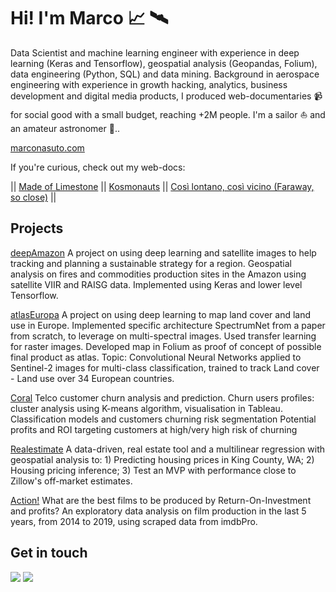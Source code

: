 # Hi! I'm Marco 📈 🛰️
Data Scientist and machine learning engineer with experience in deep learning (Keras and Tensorflow), geospatial analysis (Geopandas, Folium), data engineering (Python, SQL)  and data mining. Background in aerospace engineering with experience in growth hacking, analytics, business development and digital media products, I produced web-documentaries 📹 for social good with a small budget, reaching +2M people. I'm a sailor ⛵ and an amateur astronomer 🔭..

[marconasuto.com](www.marconasuto.com)

If you're curious, check out my web-docs:

|| [Made of Limestone](https://madeoflimestone.com/) || 
[Kosmonauts](https://kosmonauts.co/) ||
[Così lontano, così vicino (Faraway, so close)](https://cosivicino.kosmonauts.co/) ||

## Projects

[deepAmazon](https://github.com/marconasuto/deepamazon)
A project on using deep learning and satellite images to help tracking and planning a sustainable strategy for a region. Geospatial analysis on fires and commodities production sites in the Amazon using satellite VIIR and RAISG data. Implemented using Keras and lower level Tensorflow.

[atlasEuropa](https://github.com/marconasuto/atlasEuropa)
A project on using deep learning to map land cover and land use in Europe. Implemented specific architecture SpectrumNet from a paper from scratch, to leverage on multi-spectral images. Used transfer learning for raster images. Developed map in Folium as proof of concept of possible final product as atlas. Topic: Convolutional Neural Networks applied to Sentinel-2 images for multi-class classification, trained to track Land cover - Land use over 34 European countries.

[Coral](https://github.com/marconasuto/coral)
Telco customer churn analysis and prediction.
Churn users profiles: cluster analysis using K-means algorithm, visualisation in Tableau.
Classification models and customers churning risk segmentation
Potential profits and ROI targeting customers at high/very high risk of churning

[Realestimate](https://github.com/marconasuto/realestimate)
A data-driven, real estate tool and a multilinear regression with geospatial analysis to: 1) Predicting housing prices in King County, WA; 2) Housing pricing inference; 3) Test an MVP with performance close to Zillow's off-market estimates.

[Action!](https://github.com/marconasuto/films-EDA-project-mod-1)
What are the best films to be produced by Return-On-Investment and profits? An exploratory data analysis on film production in the last 5 years, from 2014 to 2019, using scraped data from imdbPro.

## Get in touch
[![](https://img.shields.io/badge/LinkedIn-0077B5?style=for-the-badge&logo=linkedin&logoColor=white)](https://www.linkedin.com/in/marconasuto/) [![](https://img.shields.io/badge/Twitter-1DA1F2?style=for-the-badge&logo=twitter&logoColor=white)](https://twitter.com/MarcoNasuto)
